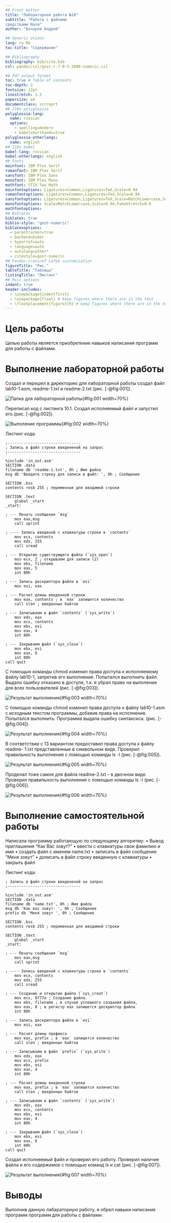 ```yaml
---
## Front matter
title: "Лабораторная работа №10"
subtitle: "Работа с файлами
средствами Nasm"
author: "Бочаров Андрей"

## Generic otions
lang: ru-RU
toc-title: "Содержание"

## Bibliography
bibliography: bib/cite.bib
csl: pandoc/csl/gost-r-7-0-5-2008-numeric.csl

## Pdf output format
toc: true # Table of contents
toc-depth: 2
fontsize: 12pt
linestretch: 1.5
papersize: a4
documentclass: scrreprt
## I18n polyglossia
polyglossia-lang:
  name: russian
  options:
	- spelling=modern
	- babelshorthands=true
polyglossia-otherlangs:
  name: english
## I18n babel
babel-lang: russian
babel-otherlangs: english
## Fonts
mainfont: IBM Plex Serif
romanfont: IBM Plex Serif
sansfont: IBM Plex Sans
monofont: IBM Plex Mono
mathfont: STIX Two Math
mainfontoptions: Ligatures=Common,Ligatures=TeX,Scale=0.94
romanfontoptions: Ligatures=Common,Ligatures=TeX,Scale=0.94
sansfontoptions: Ligatures=Common,Ligatures=TeX,Scale=MatchLowercase,Scale=0.94
monofontoptions: Scale=MatchLowercase,Scale=0.94,FakeStretch=0.9
mathfontoptions:
## Biblatex
biblatex: true
biblio-style: "gost-numeric"
biblatexoptions:
  - parentracker=true
  - backend=biber
  - hyperref=auto
  - language=auto
  - autolang=other*
  - citestyle=gost-numeric
## Pandoc-crossref LaTeX customization
figureTitle: "Рис."
tableTitle: "Таблица"
listingTitle: "Листинг"
## Misc options
indent: true
header-includes:
  - \usepackage{indentfirst}
  - \usepackage{float} # keep figures where there are in the text
  - \floatplacement{figure}{H} # keep figures where there are in the text
---
```


# Цель работы

Целью работы является приобретение навыков написания программ для работы с файлами.

# Выполнение лабораторной работы
Создал и перешел в директорию для лабораторной работы создал файл lab10-1.asm,
readme-1.txt и readme-2.txt (рис. [-@fig:001]).

![Папка для лабораторной работы](image/1.png){#fig:001 width=70%}

Переписал код с листинга 10.1. Создал исполняемый файл и запустил его.(рис. [-@fig:002]).

![Выполение программы](image/2.png){#fig:002 width=70%}

Листинг кода:

```
;--------------------------------
; Запись в файл строки введененой на запрос
;--------------------------------

%include 'in_out.asm'
SECTION .data
filename db 'readme-1.txt', 0h ; Имя файла
msg db 'Введите строку для записи в файл: ', 0h ; Сообщение

SECTION .bss
contents resb 255 ; переменная для вводимой строки

SECTION .text
    global _start
_start:

; --- Печать сообщения `msg`
    mov eax,msg
    call sprint

; ---- Запись введеной с клавиатуры строки в `contents`
    mov ecx, contents
    mov edx, 255
    call sread

; --- Открытие существующего файла (`sys_open`)
    mov ecx, 2 ; открываем для записи (2)
    mov ebx, filename
    mov eax, 5
    int 80h

; --- Запись дескриптора файла в `esi`
    mov esi, eax

; --- Расчет длины введенной строки
    mov eax, contents ; в `eax` запишется количество
    call slen ; введенных байтов

; --- Записываем в файл `contents` (`sys_write`)
    mov edx, eax
    mov ecx, contents
    mov ebx, esi
    mov eax, 4
    int 80h

; --- Закрываем файл (`sys_close`)
    mov ebx, esi
    mov eax, 6
    int 80h
call quit
```

С помощью команды chmod изменил права доступа к исполняемому файлу lab10-1,
запретив его выполнение. Попытался выполнить файл. Выдало ошибку отказано в доступе, т.к. я убрал
право на выполение для всех пользователей (рис. [-@fig:003]).

![Результат выполнения](image/3.png){#fig:003 width=70%}	

С помощью команды chmod изменил права доступа к файлу lab10-1.asm с исходным
текстом программы, добавив права на исполнение. Попытался выполнить. 
Программа выдала ошибку синтаксиса. (рис. [-@fig:004]).

![Результат выполнения](image/4.png){#fig:004 width=70%}

В соответствии с 13 вариантом предоставил права доступа к файлу readme-
1.txt представленные в символьном виде.
Проверил правильность выполнения с помощью команды ls -l (рис. [-@fig:005]).

![Результат выполнения](image/5.png){#fig:005 width=70%}

Проделал тоже самое для файла readme-2.txt – в двочном виде.
Проверил правильность выполнения с помощью команды ls -l  (рис. [-@fig:006]).

![Результат выполнения](image/6.png){#fig:006 width=70%}

# Выполнение самостоятельной работы

Написала программу работающую по следующему алгоритму:
• Вывод приглашения “Как Вас зовут?”
• ввести с клавиатуры свои фамилию и имя
• создать файл с именем name.txt
• записать в файл сообщение “Меня зовут”
• дописать в файл строку введенную с клавиатуры
• закрыть файл

Листинг кода:

```
; Запись в файл строки введененой на запрос
;--------------------------------

%include 'in_out.asm'
SECTION .data
filename db 'name.txt', 0h ; Имя файла
msg db 'Как вас зовут: ', 0h ; Сообщение
prefix db 'Меня зовут ', 0h ; Сообщение

SECTION .bss
contents resb 255 ; переменная для вводимой строки

SECTION .text
    global _start
_start:

; --- Печать сообщения `msg`
    mov eax,msg
    call sprint

; ---- Запись введеной с клавиатуры строки в `contents`
    mov ecx, contents
    mov edx, 255
    call sread

; --- Создание и открытие файла (`sys_creat`)
    mov ecx, 0777o ; Создание файла.
    mov ebx, filename ; в случае успешного создания файла,
    mov eax, 8 ; в регистр eax запишется дескриптор файла
    int 80h

; --- Запись дескриптора файла в `esi`
    mov esi, eax

; --- Расчет длины префикса
    mov eax, prefix ; в `eax` запишется количество
    call slen ; введенных байтов

; --- Записываем в файл `prefix` (`sys_write`)
    mov edx, eax
    mov ecx, prefix
    mov ebx, esi
    mov eax, 4
    int 80h
   
; --- Расчет длины введенной строки
    mov eax, prefix ; в `eax` запишется количество
    call slen ; введенных байтов

; --- Записываем в файл `contents` (`sys_write`)
    mov edx, eax
    mov ecx, contents
    mov ebx, esi
    mov eax, 4
    int 80h

; --- Закрываем файл (`sys_close`)
    mov ebx, esi
    mov eax, 6
    int 80h
call quit
```

Создал исполняемый файл и проверил его работу. Проверил наличие файла и его
содержимое с помощью команд ls и cat (рис. [-@fig:007]).

![Результат выполнения](image/7.png){#fig:007 width=70%}

# Выводы
Выполнив данную лабараторную работу, я обрел навыки написания программ программ для работы с файлами.
